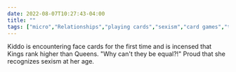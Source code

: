 ---date: 2022-08-07T10:27:43-04:00title: ""tags: ["micro","Relationships","playing cards","sexism","card games","tabletop games","parenting"]---Kiddo is encountering face cards for the first time and is incensed that Kings rank higher than Queens. "Why can't they be equal?!" Proud that she recognizes sexism at her age.